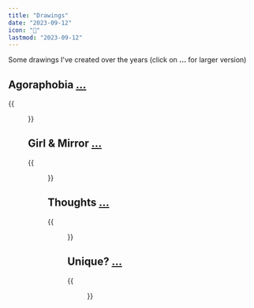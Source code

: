 ```yaml
---
title: "Drawings"
date: "2023-09-12"
icon: "📓"
lastmod: "2023-09-12"
---
```


Some drawings I've created over the years (click on **...** for larger version)

## Agoraphobia [...](https://www.deviantart.com/nsivridis/art/Agoraphobia-149432822)
{{<figure src="/images/agoraphobia_by_nsivridis_d2gyv3q.jpg" height="300px">}} 

## Girl & Mirror [...](https://www.deviantart.com/nsivridis/art/Girl-Mirror-149403755)
{{<figure src="/images/girl_mirror_by_nsivridis_d2gy8ob-414w-2x.jpg" height="360px">}}

## Thoughts [...](https://www.deviantart.com/nsivridis/art/Thoughts-149403932)
{{<figure src="/images/thoughts_by_nsivridis_d2gy8t8.jpg" height="360px">}}

## Unique? [...](https://www.deviantart.com/nsivridis/art/Unique02-159234547)
{{<figure src="/images/unique02_by_nsivridis_d2msy5v-fullview.jpg" height="260px">}}
